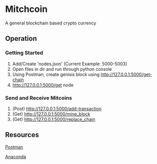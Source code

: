 # Mitchcoin
A general blockchain based crypto currency 

## Operation
### Getting Started
1. Add/Create 'nodes.json' (Current Example: 5000-5003)
2. Open files in dir and run through python console
3. Using Postman, create genisis block using http://127.0.0.1:5000/get-chain
4. http://127.0.0.1:5000/get node

### Send and Receive Mitcoins
1. (Post) http://127.0.0.1:5000/add-transaction
2. (Get) http://127.0.0.1:5000/mine_block 
3. (Get) http://127.0.0.1:5000/replace_chain

## Resources
[Postman](https://www.postman.com)

[Anaconda](https://www.anaconda.com)
